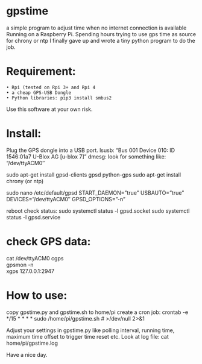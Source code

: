 # gpstime

a simple program to adjust time when no internet connection is available
Running on a Raspberry Pi.
Spending hours trying to use gps time as source for  chrony or ntp I finally gave up and wrote a tiny python program to do the job. 

 # Requirement:
    • Rpi (tested on Rpi 3+ and Rpi 4
    • a cheap GPS-USB Dongle
    • Python libraries: pip3 install smbus2


Use this software at your own risk. 


# Install:
Plug the GPS dongle into a USB port.
lsusb: “Bus 001 Device 010: ID 1546:01a7 U-Blox AG [u-blox 7]”
dmesg: look for something like: “/dev/ttyACM0″


sudo apt-get install gpsd-clients gpsd python-gps
sudo apt-get install chrony (or ntp)

sudo nano /etc/default/gpsd
START_DAEMON=”true”
USBAUTO=”true”
DEVICES=”/dev/ttyACM0″
GPSD_OPTIONS=”-n”

reboot
check status:
sudo systemctl status -l gpsd.socket
sudo systemctl status -l gpsd.service

# check GPS data:
cat /dev/ttyACM0
cgps    
gpsmon -n  
xgps 127.0.0.1:2947

# How to use:
copy gpstime.py and gpstime.sh to home/pi
create a cron job: crontab -e
*/15 * * * * sudo /home/pi/gpstime.sh # >/dev/null 2>&1

Adjust your settings in  gpstime.py like polling interval, running time, maximum time offset to trigger time reset etc. 
Look at log file:
cat home/pi/gpstime.log 

Have a nice day. 
